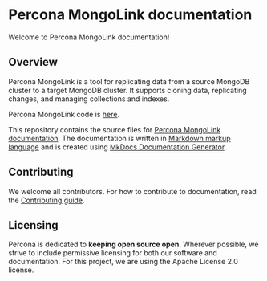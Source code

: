 # Percona MongoLink documentation

Welcome to Percona MongoLink documentation!

## Overview

Percona MongoLink is a tool for replicating data from a source MongoDB cluster to a target MongoDB cluster. It supports cloning data, replicating changes, and managing collections and indexes.

Percona MongoLink code is [here](https://github.com/Percona-Lab/percona-mongolink).

This repository contains the source files for [Percona MongoLink documentation](https://github.com/Percona-Lab/pml-docs). The documentation is written in [Markdown markup language](https://daringfireball.net/projects/markdown/) and is created using [MkDocs Documentation Generator](https://www.mkdocs.org/). 

## Contributing

We welcome all contributors. For how to contribute to documentation, read the [Contributing guide](https://github.com/percona/pbm-docs/blob/master/CONTRIBUTING.md).
 
## Licensing

Percona is dedicated to **keeping open source open**. Wherever possible, we strive to include permissive licensing for both our software and documentation. For this project, we are using the Apache License 2.0 license. 